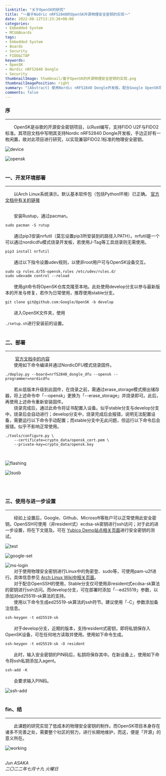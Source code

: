 ```yaml
---
linktitle: "关于OpenSK的研究"
title: "～基于Nodric nRF52840的OpenSK开源物理安全密钥的实现～"
date: 2022-08-12T13:23:26+08:00
categories:
- Embedded System
- MCU&Boards
tags:
- Embedded System
- Boards
- Security
- FIDO&CTAP
keywords:
- OpenSK
- Nordic nRF52840 Dongle
- Security
thumbnailImage: thumbnail/基于OpenSK的开源物理安全密钥的实现.png
thumbnailImagePosition: right
summary: "[Abstract] 使用Nordic nRF52840 Dongle开发板，配合Google OpenSK项目制作开源的，支持U2F FIDO与FIDO2标准的物理安全密钥。"
comments: false
---
```


<!--more-->

<h3>序</h3>

----

&emsp;&emsp;OpenSK是谷歌的开源安全密钥项目，以Rust编写，支持FIDO U2F与FIDO2标准。其项目文档中写明其支持Nordic nRF52840 Dongle开发板，手边正好有一枚闲置，故对此项目进行研究，以实现兼容FIDO2.1标准的物理安全密钥。
<br />

![device](device.png)
<br />

![opensk](opensk1.PNG)
<br />
<br />
<h3>一、开发环境部署</h3>

----

&emsp;&emsp;以Arch Linux系统演示。默认基本软件包（包括Python环境）已正确。
[官方文档中有关的链接](https://github.com/google/OpenSK/blob/stable/docs/install.md)

<br />
&emsp;&emsp;安装Rustup，通过pacman。

`sudo pacman -S rutup`
<br /><br />
&emsp;&emsp;通过pip3安装nrfutil（莫忘设置pip3所安装到的路径入PATH）。nrfutil是一个可以通过nordicdfu模式烧录开发板，若使用J-Tag等工具烧录则无需使用。

`pip3 install nrfutil`
<br /><br />
&emsp;&emsp;通过以下指令设置udev规则，以使非root用户可与OpenSK设备交互。

`sudo cp rules.d/55-opensk.rules /etc/udev/rules.d/`<br />
`sudo udevadm control --reload`
<br /><br />
&emsp;&emsp;使用git命令将OpenSK仓库克隆至本地。此处使用develop分支以参与最新版本的开发与修复，若作为日常使用，推荐使用stable分支。

`git clone git@github.com:Google/OpenSK -b develop`
<br /><br />
&emsp;&emsp;进入OpenSK文件夹，使用

`./setup.sh`进行安装前的设置。
<br /><br />

<h3>二、部署</h3>

----
&emsp;&emsp;
[官方文档中的内容](https://github.com/google/OpenSK/blob/stable/docs/boards/nrf52840_dongle.md)<br />
&emsp;&emsp;使用如下命令编译并通过NordicDFU模式烧录固件。

`./deploy.py --board=nrf52840_dongle_dfu --opensk --programmer=nordicdfu`
<br /><br />
&emsp;&emsp;若从低版本升级到此固件，在烧录之前，需通过erase_storage模式擦出储存器，将上述命令中「--opensk」更换为「--erase_storage」并烧录即可。此后，再使用上述命令重新安装固件。<br />
&emsp;&emsp;烧录完成后，通过此命令将证书配置入设备。似乎stable分支与develop分支中，烧录后会自动进行；develop分支中，烧录完成后会报错，说明无法配置设备，需要运行以下命令手动配置；而stable分支中无此问题，但运行以下命令后会报错。似乎不影响正常使用。<br />

`./tools/configure.py \`<br />
`    --certificate=crypto_data/opensk_cert.pem \`<br />
`    --private-key=crypto_data/opensk.key`

<br />

![flashing](flashing.PNG)
<br />

![lsusb](lsusb.PNG)

<br /><br />

<h3>三、使用与进一步设置</h3>

----

&emsp;&emsp;经如上设置后，Google、Github、Microsoft等账户可以正常使用此安全密钥。OpenSSH可使用（非resident式）ecdsa-sk密钥进行ssh访问；对于此的进一步设置，将在下文提及。可在
[Yubico Demo站点相关页面](https://demo.yubico.com/webauthn-technical/registration)进行安全密钥的测试。<br />

![test](test.PNG)
<br />

![google-set](google-set.PNG)
<br />

![ms-login](ms-login.PNG)
<br />
&emsp;&emsp;对于使用物理安全密钥进行Linux中的免密登、sudo等，可使用pam-u2f进行。具体信息参见
[Arch Linux Wiki中相关页面](https://wiki.archlinux.org/title/Universal_2nd_Factor)。<br />
&emsp;&emsp;对于配合OpenSSH的使用，Stable分支仅可使用非resident式ecdsa-sk算法的密钥进行ssh访问。而develop分支，可在部署时添加「--ed25519」参数，以添加对ed25519-sk算法的支持。<br />
&emsp;&emsp;使用以下命令生成ed25519-sk算法的ssh符节。建议使用「-C」参数添加备注信息。

`ssh-keygen -t ed25519-sk`
<br /><br />
&emsp;&emsp;对于develop分支，近期的版本，支持resident式密钥，即将私钥保存入OpenSK设备，可在任何地方读取并使用。使用如下命令生成。

`ssh-keygen -t ed25519-sk -O resident`
<br /><br />
&emsp;&emsp;此时，输入安全密钥的PIN码后，私钥将保存其中。在新设备上，使用如下命令将ssh私钥添加入agent。

`ssh-add -K`
<br /><br />
&emsp;&emsp;会要求输入PIN码。
<br />

![ssh-add](ssh-add.PNG)
<br /><br />
<h3>fin、结</h3>

----

&emsp;&emsp;此课题的研究实现了低成本的物理安全密钥的制作。而OpenSK项目本身存在诸多不完善之处，需要整个社区的努力，进行长期地维护，而这，便是「开源」的意义所在。
<br />

![working](working.png)
<br />
<br />

<i>Jun ASAKA</i>
<br />
<i>二〇二二年七月十九 火曜日</i>